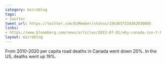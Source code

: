 ```yaml
---
category: microblog
tags:
- twitter
tweet_url: https://twitter.com/ExMember/status/1563657334362030085
links:
- https://www.bloomberg.com/news/articles/2022-07-01/why-canada-isn-t-having-a-traffic-safety-crisis
layout: microblog
---
```

From 2010-2020 per capita road deaths in Canada went down 20%. In the US, deaths went up 19%.
